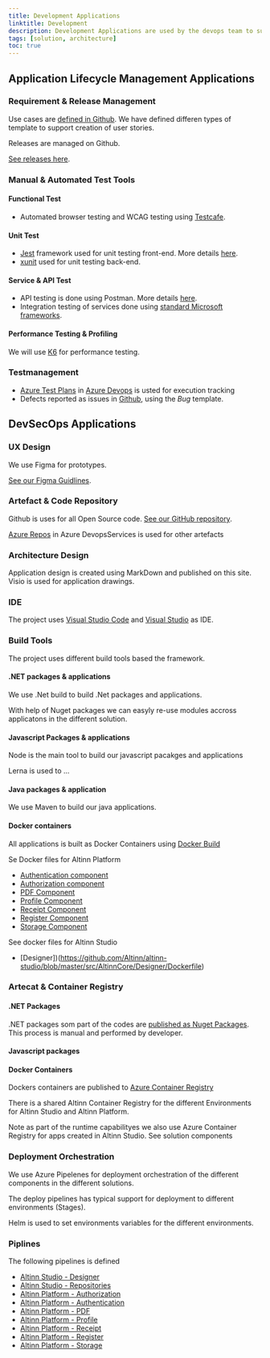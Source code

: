 ```yaml
---
title: Development Applications
linktitle: Development 
description: Development Applications are used by the devops team to support the different development capabilities required.
tags: [solution, architecture]
toc: true
---
```


## Application Lifecycle Management Applications

### Requirement & Release Management

Use cases are [defined in Github](https://github.com/Altinn/altinn-studio/issues?q=is%3Aopen+is%3Aissue+label%3Akind%2Fuser-story).
We have defined differen types of template to support creation of user stories.

Releases are managed on Github. 

[See releases here](https://github.com/Altinn/altinn-studio/releases).

### Manual & Automated Test Tools

#### Functional Test
- Automated browser testing and WCAG testing using [Testcafe](https://devexpress.github.io/testcafe/).

#### Unit Test
- [Jest](https://jestjs.io/) framework used for unit testing front-end. More details [here](../../../../development/handbook/test/unit-testing/).
- [xunit](https://xunit.net/) used for unit testing back-end.

#### Service & API Test

- API testing is done using Postman. More details [here](../../../../development/handbook/test/postman/).
- Integration testing of services done using [standard Microsoft frameworks](https://docs.microsoft.com/en-us/aspnet/core/test/integration-tests?view=aspnetcore-3.1).

#### Performance Testing & Profiling
We will use [K6](https://k6.io/) for performance testing.

### Testmanagement
- [Azure Test Plans](https://azure.microsoft.com/en-us/services/devops/test-plans/) in [Azure Devops](https://azure.microsoft.com/en-us/services/devops/) is usted for execution tracking
- Defects reported as issues in [Github](https://github.com/Altinn/altinn-studio/issues), using the _Bug_ template. 


## DevSecOps Applications

### UX Design
We use Figma for prototypes. 

[See our Figma Guidlines](https://docs.altinn.studio/design/figma/).


### Artefact & Code Repository
Github is uses for all Open Source code. 
[See our GitHub repository](https://github.com/Altinn/altinn-studio).

[Azure Repos](https://azure.microsoft.com/en-us/services/devops/repos/) in Azure DevopsServices is used for other artefacts

### Architecture Design
Application design is created using MarkDown and published on this site. Visio is used for application drawings.

### IDE 
The project uses [Visual Studio Code](https://code.visualstudio.com/) and [Visual Studio](https://visualstudio.microsoft.com/) as IDE.

### Build Tools
The project uses different build tools based the framework.

#### .NET packages & applications
We use .Net build to build .Net packages and applications. 

With help of Nuget packages we can easyly re-use modules accross applicatons in the different solution.

#### Javascript Packages & applications
Node is the main tool to build our javascript pacakges and applications

Lerna is used to ...

#### Java packages & application
We use Maven to build our java applications.


#### Docker containers
All applications is built as Docker Containers using [Docker Build](https://docs.docker.com/engine/reference/commandline/build/)

Se Docker files for Altinn Platform

- [Authentication component](https://github.com/Altinn/altinn-studio/blob/master/src/Altinn.Platform/Altinn.Platform.Authentication/Authentication/Dockerfile) 
- [Authorization component](https://github.com/Altinn/altinn-studio/blob/master/src/Altinn.Platform/Altinn.Platform.Authorization/Authorization/Dockerfile)
- [PDF Component](https://github.com/Altinn/altinn-studio/blob/master/src/Altinn.Platform/Altinn.Platform.PDF/Dockerfile)
- [Profile Component](https://github.com/Altinn/altinn-studio/blob/master/src/Altinn.Platform/Altinn.Platform.Profile/Profile/Dockerfile)
- [Receipt Component](https://github.com/Altinn/altinn-studio/blob/master/src/Altinn.Platform/Altinn.Platform.Receipt/Receipt/Dockerfile)
- [Register Component](https://github.com/Altinn/altinn-studio/blob/master/src/Altinn.Platform/Altinn.Platform.Register/Register/Dockerfile)
- [Storage Component](https://github.com/Altinn/altinn-studio/blob/master/src/Altinn.Platform/Altinn.Platform.Storage/Storage/Dockerfile)

See docker files for Altinn Studio

- [Designer])(https://github.com/Altinn/altinn-studio/blob/master/src/AltinnCore/Designer/Dockerfile)


### Artecat & Container Registry

#### .NET Packages
.NET packages som part of the codes are [published as Nuget Packages](https://www.nuget.org/profiles/altinn). 
This process is manual and performed by developer.

#### Javascript packages


#### Docker Containers
Dockers containers are published to [Azure Container Registry](https://azure.microsoft.com/en-us/services/container-registry/)

There is a shared Altinn Container Registry for the different Environments for Altinn Studio and Altinn Platform.

Note as part of the runtime capabilityes we also use Azure Container Registry for apps created in Altinn Studio. See solution components


### Deployment Orchestration

We use Azure Pipelenes for deployment orchestration of the different components in the different solutions. 

The deploy pipelines has typical support for deployment to different environments (Stages). 

Helm is used to set environments variables for the different environments. 

### Piplines
The following pipelines is defined

- [Altinn Studio - Designer](https://dev.azure.com/brreg/altinn-studio/_release?_a=releases&view=mine&definitionId=18)
- [Altinn Studio - Repositories](https://dev.azure.com/brreg/altinn-studio/_release?_a=releases&view=mine&definitionId=5)
- [Altinn Platform - Authorization](https://dev.azure.com/brreg/altinn-studio/_release?_a=releases&view=mine&definitionId=20)
- [Altinn Platform - Authentication](https://dev.azure.com/brreg/altinn-studio/_release?_a=releases&view=mine&definitionId=20)
- [Altinn Platform - PDF](https://dev.azure.com/brreg/altinn-studio/_release?_a=releases&view=mine&definitionId=21)
- [Altinn Platform - Profile](https://dev.azure.com/brreg/altinn-studio/_release?_a=releases&view=mine&definitionId=17)
- [Altinn Platform - Receipt](https://dev.azure.com/brreg/altinn-studio/_release?_a=releases&view=mine&definitionId=16)
- [Altinn Platform - Register](https://dev.azure.com/brreg/altinn-studio/_release?_a=releases&view=mine&definitionId=19)
- [Altinn Platform - Storage](https://dev.azure.com/brreg/altinn-studio/_release?_a=releases&view=mine&definitionId=22)
